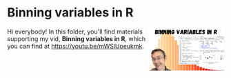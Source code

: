 # Binning variables in R
[<img src="bin thumb.png" align="right" height="100" />](<https://youtu.be/mWSlUoeukmk>)

Hi everybody! In this folder, you'll find materials supporting my vid, **Binning variables in R**, which you can find at <https://youtu.be/mWSlUoeukmk>. 

